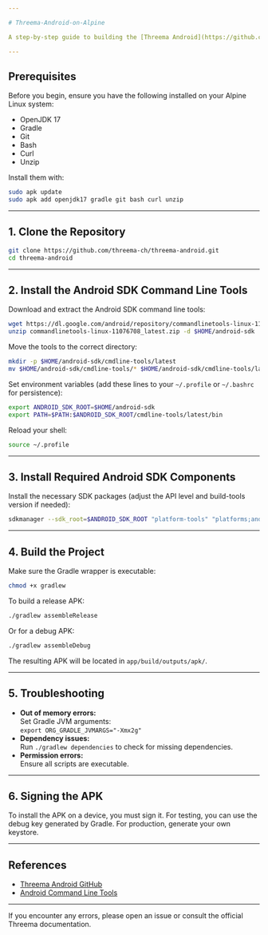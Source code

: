 ```yaml
---

# Threema-Android-on-Alpine

A step-by-step guide to building the [Threema Android](https://github.com/threema-ch/threema-android) app from source on Alpine Linux.

---
```


## Prerequisites

Before you begin, ensure you have the following installed on your Alpine Linux system:

- OpenJDK 17
- Gradle
- Git
- Bash
- Curl
- Unzip

Install them with:

```sh
sudo apk update
sudo apk add openjdk17 gradle git bash curl unzip
```

---

## 1. Clone the Repository

```sh
git clone https://github.com/threema-ch/threema-android.git
cd threema-android
```

---

## 2. Install the Android SDK Command Line Tools

Download and extract the Android SDK command line tools:

```sh
wget https://dl.google.com/android/repository/commandlinetools-linux-11076708_latest.zip
unzip commandlinetools-linux-11076708_latest.zip -d $HOME/android-sdk
```

Move the tools to the correct directory:

```sh
mkdir -p $HOME/android-sdk/cmdline-tools/latest
mv $HOME/android-sdk/cmdline-tools/* $HOME/android-sdk/cmdline-tools/latest/
```

Set environment variables (add these lines to your `~/.profile` or `~/.bashrc` for persistence):

```sh
export ANDROID_SDK_ROOT=$HOME/android-sdk
export PATH=$PATH:$ANDROID_SDK_ROOT/cmdline-tools/latest/bin
```

Reload your shell:

```sh
source ~/.profile
```

---

## 3. Install Required Android SDK Components

Install the necessary SDK packages (adjust the API level and build-tools version if needed):

```sh
sdkmanager --sdk_root=$ANDROID_SDK_ROOT "platform-tools" "platforms;android-34" "build-tools;34.0.0"
```

---

## 4. Build the Project

Make sure the Gradle wrapper is executable:

```sh
chmod +x gradlew
```

To build a release APK:

```sh
./gradlew assembleRelease
```

Or for a debug APK:

```sh
./gradlew assembleDebug
```

The resulting APK will be located in `app/build/outputs/apk/`.

---

## 5. Troubleshooting

- **Out of memory errors:**  
  Set Gradle JVM arguments:  
  `export ORG_GRADLE_JVMARGS="-Xmx2g"`
- **Dependency issues:**  
  Run `./gradlew dependencies` to check for missing dependencies.
- **Permission errors:**  
  Ensure all scripts are executable.

---

## 6. Signing the APK

To install the APK on a device, you must sign it. For testing, you can use the debug key generated by Gradle. For production, generate your own keystore.

---

## References

- [Threema Android GitHub](https://github.com/threema-ch/threema-android#building)
- [Android Command Line Tools](https://developer.android.com/studio#command-tools)

---

If you encounter any errors, please open an issue or consult the official Threema documentation.
